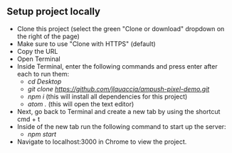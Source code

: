 ## Setup project locally
-	Clone this project (select the green "Clone or download" dropdown on the right of the page)
-	Make sure to use "Clone with HTTPS" (default)
-	Copy the URL
-	Open Terminal
- Inside Terminal, enter the following commands and press enter after each to run them:
  - *cd Desktop*
  - *git clone https://github.com/jlquaccia/ampush-pixel-demo.git*
  - *npm i* (this will install all dependencies for this project)
  - *atom .* (this will open the text editor)
- Next, go back to Terminal and create a new tab by using the shortcut cmd + t
- Inside of the new tab run the following command to start up the server:
  - *npm start*
- Navigate to localhost:3000 in Chrome to view the project.
